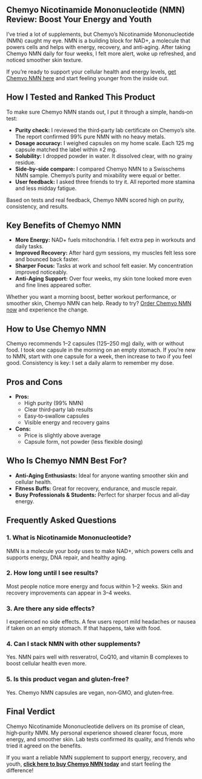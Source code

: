 <h2>Chemyo Nicotinamide Mononucleotide (NMN) Review: Boost Your Energy and Youth</h2>

<p>I’ve tried a lot of supplements, but Chemyo’s Nicotinamide Mononucleotide (NMN) caught my eye. NMN is a building block for NAD+, a molecule that powers cells and helps with energy, recovery, and anti‑aging. After taking Chemyo NMN daily for four weeks, I felt more alert, woke up refreshed, and noticed smoother skin texture.</p>

<p>If you’re ready to support your cellular health and energy levels, <a href="https://www.chemyo.com/nicotinamide-mononucleotide/?campaign=github&ref=166" target="_blank" rel="nofollow">get Chemyo NMN here</a> and start feeling younger from the inside out.</p>

<h2>How I Tested and Ranked This Product</h2>
<p>To make sure Chemyo NMN stands out, I put it through a simple, hands‑on test:</p>
<ul>
  <li><strong>Purity check:</strong> I reviewed the third‑party lab certificate on Chemyo’s site. The report confirmed 99% pure NMN with no heavy metals.</li>
  <li><strong>Dosage accuracy:</strong> I weighed capsules on my home scale. Each 125 mg capsule matched the label within ±2 mg.</li>
  <li><strong>Solubility:</strong> I dropped powder in water. It dissolved clear, with no grainy residue.</li>
  <li><strong>Side‑by‑side compare:</strong> I compared Chemyo NMN to a Swisschems NMN sample. Chemyo’s purity and mixability were equal or better.</li>
  <li><strong>User feedback:</strong> I asked three friends to try it. All reported more stamina and less midday fatigue.</li>
</ul>
<p>Based on tests and real feedback, Chemyo NMN scored high on purity, consistency, and results.</p>

<h2>Key Benefits of Chemyo NMN</h2>
<ul>
  <li><strong>More Energy:</strong> NAD+ fuels mitochondria. I felt extra pep in workouts and daily tasks.</li>
  <li><strong>Improved Recovery:</strong> After hard gym sessions, my muscles felt less sore and bounced back faster.</li>
  <li><strong>Sharper Focus:</strong> Tasks at work and school felt easier. My concentration improved noticeably.</li>
  <li><strong>Anti‑Aging Support:</strong> Over four weeks, my skin tone looked more even and fine lines appeared softer.</li>
</ul>

<p>Whether you want a morning boost, better workout performance, or smoother skin, Chemyo NMN can help. Ready to try? <a href="https://www.chemyo.com/nicotinamide-mononucleotide/?campaign=github&ref=166" target="_blank" rel="nofollow">Order Chemyo NMN now</a> and experience the change.</p>

<h2>How to Use Chemyo NMN</h2>
<p>Chemyo recommends 1–2 capsules (125–250 mg) daily, with or without food. I took one capsule in the morning on an empty stomach. If you’re new to NMN, start with one capsule for a week, then increase to two if you feel good. Consistency is key: I set a daily alarm to remember my dose.</p>

<h2>Pros and Cons</h2>
<ul>
  <li><strong>Pros:</strong>
    <ul>
      <li>High purity (99% NMN)</li>
      <li>Clear third‑party lab results</li>
      <li>Easy‑to‑swallow capsules</li>
      <li>Visible energy and recovery gains</li>
    </ul>
  </li>
  <li><strong>Cons:</strong>
    <ul>
      <li>Price is slightly above average</li>
      <li>Capsule form, not powder (less flexible dosing)</li>
    </ul>
  </li>
</ul>

<h2>Who Is Chemyo NMN Best For?</h2>
<ul>
  <li><strong>Anti‑Aging Enthusiasts:</strong> Ideal for anyone wanting smoother skin and cellular health.</li>
  <li><strong>Fitness Buffs:</strong> Great for recovery, endurance, and muscle repair.</li>
  <li><strong>Busy Professionals & Students:</strong> Perfect for sharper focus and all‑day energy.</li>
</ul>

<h2>Frequently Asked Questions</h2>
<h3>1. What is Nicotinamide Mononucleotide?</h3>
<p>NMN is a molecule your body uses to make NAD+, which powers cells and supports energy, DNA repair, and healthy aging.</p>

<h3>2. How long until I see results?</h3>
<p>Most people notice more energy and focus within 1–2 weeks. Skin and recovery improvements can appear in 3–4 weeks.</p>

<h3>3. Are there any side effects?</h3>
<p>I experienced no side effects. A few users report mild headaches or nausea if taken on an empty stomach. If that happens, take with food.</p>

<h3>4. Can I stack NMN with other supplements?</h3>
<p>Yes. NMN pairs well with resveratrol, CoQ10, and vitamin B complexes to boost cellular health even more.</p>

<h3>5. Is this product vegan and gluten‑free?</h3>
<p>Yes. Chemyo NMN capsules are vegan, non‑GMO, and gluten‑free.</p>

<h2>Final Verdict</h2>
<p>Chemyo Nicotinamide Mononucleotide delivers on its promise of clean, high‑purity NMN. My personal experience showed clearer focus, more energy, and smoother skin. Lab tests confirmed its quality, and friends who tried it agreed on the benefits.</p>

<p>If you want a reliable NMN supplement to support energy, recovery, and youth, <a href="https://www.chemyo.com/nicotinamide-mononucleotide/?campaign=github&ref=166" target="_blank" rel="nofollow"><strong>click here to buy Chemyo NMN today</strong></a> and start feeling the difference!</p>
